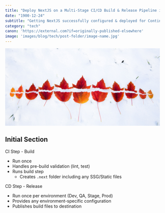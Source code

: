 ```yaml
---
title: "Deploy NextJS on a Multi-Stage CI/CD Build & Release Pipeline in ADO"
date: "1900-12-24"
subtitle: "Getting NextJS successfully configured & deployed for Continuous Integration and Deployment presents some unique challenges. Let's look at what these are and how to overcome them using Azure DevOps."
category: "tech"
canon: 'https://external.com?if=originally-published-elsewhere'
image: 'images/blog/tech/post-folder/image-name.jpg'
---
```


![Initial image used as anchor for article](/public/images/blog/tech/why-isnt-npm-link-working/why-isnt-npm-link-working-title-image.jpg)

## Initial Section



CI Step - Build
- Run once
- Handles pre-build validation (lint, test)
- Runs build step
  - Creates `.next` folder including any SSG/Static files

CD Step - Release
- Run once per environment (Dev, QA, Stage, Prod)
- Provides any environment-specific configuration
- Publishes build files to destination

